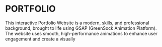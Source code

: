 # PORTFOLIO
This interactive Portfolio Website is a modern, skills, and professional background, brought to life using GSAP (GreenSock Animation Platform). The website uses smooth, high-performance animations to enhance user engagement and create a visually

